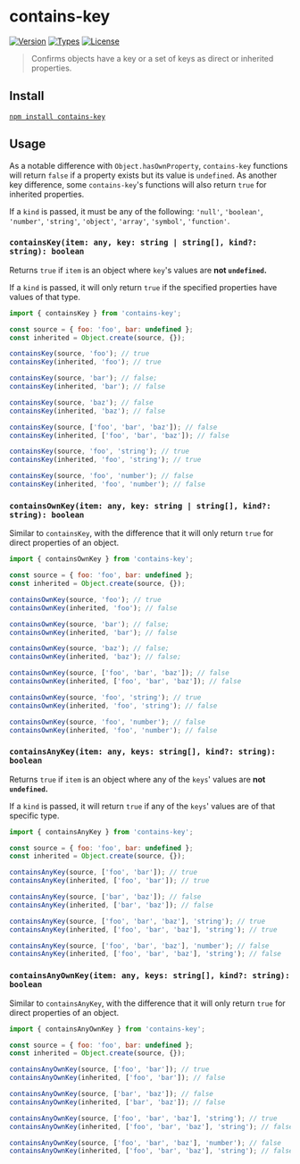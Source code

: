 # contains-key

[![Version](https://img.shields.io/npm/v/contains-key.svg)](https://www.npmjs.com/package/contains-key)
[![Types](https://img.shields.io/npm/types/contains-key.svg)](https://www.npmjs.com/package/contains-key)
[![License](https://img.shields.io/github/license/rafamel/contains-key.svg)](https://github.com/rafamel/contains-key/blob/master/LICENSE)

> Confirms objects have a key or a set of keys as direct or inherited properties.

## Install

[`npm install contains-key`](https://www.npmjs.com/package/contains-key)

## Usage

As a notable difference with `Object.hasOwnProperty`, `contains-key` functions will return `false` if a property exists but its value is `undefined`. As another key difference, some `contains-key`'s functions will also return `true` for inherited properties.

If a `kind` is passed, it must be any of the following: `'null'`, `'boolean'`, `'number'`, `'string'`, `'object'`, `'array'`, `'symbol'`, `'function'`.

### `containsKey(item: any, key: string | string[], kind?: string): boolean`

Returns `true` if `item` is an object where `key`'s values are **not `undefined`.**

If a `kind` is passed, it will only return `true` if the specified properties have values of that type.

```javascript
import { containsKey } from 'contains-key';

const source = { foo: 'foo', bar: undefined };
const inherited = Object.create(source, {});

containsKey(source, 'foo'); // true
containsKey(inherited, 'foo'); // true

containsKey(source, 'bar'); // false;
containsKey(inherited, 'bar'); // false

containsKey(source, 'baz'); // false
containsKey(inherited, 'baz'); // false

containsKey(source, ['foo', 'bar', 'baz']); // false
containsKey(inherited, ['foo', 'bar', 'baz']); // false

containsKey(source, 'foo', 'string'); // true
containsKey(inherited, 'foo', 'string'); // true

containsKey(source, 'foo', 'number'); // false
containsKey(inherited, 'foo', 'number'); // false
```

### `containsOwnKey(item: any, key: string | string[], kind?: string): boolean`

Similar to `containsKey`, with the difference that it will only return `true` for direct properties of an object.

```javascript
import { containsOwnKey } from 'contains-key';

const source = { foo: 'foo', bar: undefined };
const inherited = Object.create(source, {});

containsOwnKey(source, 'foo'); // true
containsOwnKey(inherited, 'foo'); // false

containsOwnKey(source, 'bar'); // false;
containsOwnKey(inherited, 'bar'); // false

containsOwnKey(source, 'baz'); // false;
containsOwnKey(inherited, 'baz'); // false;

containsOwnKey(source, ['foo', 'bar', 'baz']); // false
containsOwnKey(inherited, ['foo', 'bar', 'baz']); // false

containsOwnKey(source, 'foo', 'string'); // true
containsOwnKey(inherited, 'foo', 'string'); // false

containsOwnKey(source, 'foo', 'number'); // false
containsOwnKey(inherited, 'foo', 'number'); // false
```

### `containsAnyKey(item: any, keys: string[], kind?: string): boolean`

Returns `true` if `item` is an object where any of the `keys`' values are **not `undefined`.**

If a `kind` is passed, it will return `true` if any of the `keys`' values are of that specific type.

```javascript
import { containsAnyKey } from 'contains-key';

const source = { foo: 'foo', bar: undefined };
const inherited = Object.create(source, {});

containsAnyKey(source, ['foo', 'bar']); // true
containsAnyKey(inherited, ['foo', 'bar']); // true

containsAnyKey(source, ['bar', 'baz']); // false
containsAnyKey(inherited, ['bar', 'baz']); // false

containsAnyKey(source, ['foo', 'bar', 'baz'], 'string'); // true
containsAnyKey(inherited, ['foo', 'bar', 'baz'], 'string'); // true

containsAnyKey(source, ['foo', 'bar', 'baz'], 'number'); // false
containsAnyKey(inherited, ['foo', 'bar', 'baz'], 'string'); // false
```

### `containsAnyOwnKey(item: any, keys: string[], kind?: string): boolean`

Similar to `containsAnyKey`, with the difference that it will only return `true` for direct properties of an object.

```javascript
import { containsAnyOwnKey } from 'contains-key';

const source = { foo: 'foo', bar: undefined };
const inherited = Object.create(source, {});

containsAnyOwnKey(source, ['foo', 'bar']); // true
containsAnyOwnKey(inherited, ['foo', 'bar']); // false

containsAnyOwnKey(source, ['bar', 'baz']); // false
containsAnyOwnKey(inherited, ['bar', 'baz']); // false

containsAnyOwnKey(source, ['foo', 'bar', 'baz'], 'string'); // true
containsAnyOwnKey(inherited, ['foo', 'bar', 'baz'], 'string'); // false

containsAnyOwnKey(source, ['foo', 'bar', 'baz'], 'number'); // false
containsAnyOwnKey(inherited, ['foo', 'bar', 'baz'], 'string'); // false
```
